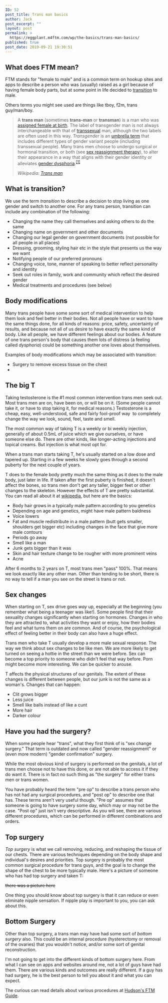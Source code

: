 ```yaml
---
ID: 52
post_title: Trans man basics
author: Jack
post_excerpt: ""
layout: post
permalink: >
  https://eggplant.m4ftm.com/wp/the-basics/trans-man-basics/
published: true
post_date: 2019-09-21 19:30:51
---
```

<!-- wp:luckywp/tableofcontents /-->

<!-- wp:heading -->
<h2 id="mcetoc_1dl0ctr8ba">What does FTM mean?</h2>
<!-- /wp:heading -->

<!-- wp:paragraph -->
<p>FTM stands for "female to male" and is a common term on hookup sites and apps to describe a person who was (usually) raised as a girl because of having female body parts, but at some point in life decided to&nbsp;<a href="http://m4ftm.com/what-is-transition/">transition</a>&nbsp;to male.</p>
<!-- /wp:paragraph -->

<!-- wp:paragraph -->
<p>Others terms you might see used are things like tboy, f2m, trans guy/man/boy.</p>
<!-- /wp:paragraph -->

<!-- wp:quote -->
<blockquote class="wp-block-quote"><p>A <strong>trans man</strong> (sometimes <strong>trans-man</strong> or <strong>transman</strong>) is a man who was <a href="https://en.wikipedia.org/wiki/Assigned_female_at_birth">assigned female at birth</a>. The label of transgender man is not always interchangeable with that of <a href="https://en.wikipedia.org/wiki/Transsexual">transsexual</a> man, although the two labels are often used in this way. <em>Transgender</em> is an <a href="https://en.wikipedia.org/wiki/Umbrella_term">umbrella term</a>  that includes different types of gender variant people (including  transsexual people). Many trans men choose to undergo surgical or  hormonal transition, or both (see <a href="https://en.wikipedia.org/wiki/Sex_reassignment_therapy">sex reassignment therapy</a>), to alter their appearance in a way that aligns with their gender identity or alleviates <a href="https://en.wikipedia.org/wiki/Gender_dysphoria">gender dysphoria</a>.<sup><a href="https://en.wikipedia.org/wiki/Trans_man#cite_note-1">[1]</a></sup></p><cite>Wikipedia: <a href="https://en.wikipedia.org/wiki/Trans_man">Trans man</a></cite></blockquote>
<!-- /wp:quote -->

<!-- wp:heading -->
<h2 id="mcetoc_1dl0ct9d83">What is transition?</h2>
<!-- /wp:heading -->

<!-- wp:paragraph -->
<p>We use the term&nbsp;<em>transition</em>&nbsp;to describe a decision to stop living as one gender and switch to another one. For any trans person, transition can include any combination of the following:</p>
<!-- /wp:paragraph -->

<!-- wp:list -->
<ul><li>Changing the name they call themselves and asking others to do the same</li><li>Changing name on government and other documents</li><li>Changing our legal gender on government documents (not possible for all people in all places)</li><li>Dressing, grooming, styling hair etc in the style that presents us the way we want</li><li>Notifying people of our preferred pronouns</li><li>Changing voice, tone, manner of speaking to better reflect personality and identity</li><li>Seek out roles in family, work and community which reflect the desired gender</li><li>Medical treatments and procedures (see below)</li></ul>
<!-- /wp:list -->

<!-- wp:heading -->
<h2 id="mcetoc_1dl0ct9d84">Body modifications</h2>
<!-- /wp:heading -->

<!-- wp:paragraph -->
<p>Many trans people have some some sort of medical intervention to help them look and feel better in their bodies. Not all people have or want to have the same things done, for all kinds of reasons: price, safety, uncertainty of results, and because not all of us desire to have exactly the same kind of body. Like all people, we have different feelings about our bodies. A feature of one trans person's body that causes them lots of distress (a feeling called&nbsp;<em>dysphoria</em>) could be something another one loves about themselves.</p>
<!-- /wp:paragraph -->

<!-- wp:paragraph -->
<p>Examples of body modifications which may be associated with transition:</p>
<!-- /wp:paragraph -->

<!-- wp:list -->
<ul><li>Surgery to remove excess tissue on the chest</li><li></li></ul>
<!-- /wp:list -->

<!-- wp:heading -->
<h2 id="mcetoc_1dl0ct9d85">The big T</h2>
<!-- /wp:heading -->

<!-- wp:paragraph -->
<p>Taking testosterone is the #1 most common intervention trans men seek out. Most trans men are on, have been on, or will be on it. (Some people cannot take it, or have to stop taking it, for medical reasons.) Testosterone is a cheap, easy, well-understood, safe and fairly fool-proof way &nbsp;to completely change the way we look, sound, feel, taste and smell.</p>
<!-- /wp:paragraph -->

<!-- wp:paragraph -->
<p>The most common way of taking T is a weekly or bi weekly injection, generally of about 0.5mL of juice which we give ourselves, or have someone else do. There are other kinds, like longer-acting injections and topical creams. But injection is what most opt for.</p>
<!-- /wp:paragraph -->

<!-- wp:paragraph -->
<p>When a trans man starts taking T, he's usually started on a low dose and tapered up. Starting in a few weeks he slowly goes through a second puberty for the next couple of years.</p>
<!-- /wp:paragraph -->

<!-- wp:paragraph -->
<p>T does to the female body pretty much the same thing as it does to the male body, just later in life. If taken after the first puberty is finished, it doesn't affect the bones, so trans men don't get any taller, bigger feet or other changes to the skeleton. However the effects of T are pretty substantial. You can read all about it at&nbsp;<a href="https://en.wikipedia.org/wiki/Hormone_replacement_therapy_(female-to-male)">wikipedia</a>, but here are the basics:</p>
<!-- /wp:paragraph -->

<!-- wp:list -->
<ul><li>Body hair grows in a typically male pattern according to you genetics</li><li>Depending on age and genetics, might have male pattern baldness</li><li>Voice lowers</li><li>Fat and muscle redistribute in a male pattern (butt gets smaller, shoulders get bigger etc) including changes in the face that give more male contours</li><li>Periods go away</li><li>Smell like a man</li><li>Junk gets bigger than it was</li><li>Skin and hair texture change to be rougher with more prominent veins</li><li>Acne</li></ul>
<!-- /wp:list -->

<!-- wp:paragraph -->
<p>After 6 months to 2 years on T, most&nbsp;trans men "pass" 100%. That means we look exactly like any other man.&nbsp;Other than tending to be short,&nbsp;there is no way to tell if a man you see on the street is trans or not.</p>
<!-- /wp:paragraph -->

<!-- wp:heading -->
<h2 id="mcetoc_1dl0ct9d86">Sex changes</h2>
<!-- /wp:heading -->

<!-- wp:paragraph -->
<p>When starting on T, sex drive goes&nbsp;<em>way</em>&nbsp;up, especially at the beginning (you remember what being a teenager was like!). Some people find that their sexuality changes significantly when starting on hormones. Changes in who they are attracted to, what activities they want or enjoy, how their bodies feel and what turns them on are common. And of course, the psychological effect of feeling better in their body can also have a huge effect.</p>
<!-- /wp:paragraph -->

<!-- wp:paragraph -->
<p>Trans men who take T usually develop a more male sexual response. The way we think about sex changes to be like men. We are more likely to get turned on seeing a hottie in the street than we were before. Sex can become a top priority to someone who didn't feel that way before. Porn might become more interesting. We can be quicker to arouse.</p>
<!-- /wp:paragraph -->

<!-- wp:paragraph -->
<p>T affects the physical structures of our genitals. The extent of these changes is different between people, but our junk is not the same as a woman's. Changes that can happen:</p>
<!-- /wp:paragraph -->

<!-- wp:list -->
<ul><li>Clit grows bigger</li><li>Less juice</li><li>Smell like balls instead of like a cunt</li><li>More hair</li><li>Darker colour</li></ul>
<!-- /wp:list -->

<!-- wp:heading -->
<h2 id="mcetoc_1dl0ct9d87">Have you had the surgery?</h2>
<!-- /wp:heading -->

<!-- wp:paragraph -->
<p>When some people hear "trans", what they first think of is "sex change surgery." That term is outdated and now called "gender reassignment" or (even more modern) "gender confirmation" surgery.</p>
<!-- /wp:paragraph -->

<!-- wp:paragraph -->
<p>While the most obvious kind of surgery is performed on the genitals, a lot of trans men choose not to have this done, or are not able to access it if they do want it. There is in fact no such thing as "the surgery" for either trans men or trans women.</p>
<!-- /wp:paragraph -->

<!-- wp:paragraph -->
<p>You have probably heard the term "pre op" to describe a trans person who has not had any surgical procedures, and "post op" to describe one that has. These terms aren't very useful though. "Pre op" assumes that someone is going to have surgery some day, which may or may not be the case. "Post op" just isn't very descriptive. As you will see, there are various different procedures, which can be performed in different combinations and orders.</p>
<!-- /wp:paragraph -->

<!-- wp:heading -->
<h2 id="mcetoc_1dl0ct9d88">Top surgery</h2>
<!-- /wp:heading -->

<!-- wp:paragraph -->
<p><em>Top surgery</em>&nbsp;is what we call removing, reducing, and reshaping the tissue of our chests. There are various techniques depending on the body shape and individual's desires and priorities. Top surgery is probably the most common surgical procedure for trans guys, and the goal is to change the shape of the chest to be more typically male. Here's a picture of someone who has had top surgery and taken T:</p>
<!-- /wp:paragraph -->

<!-- wp:paragraph -->
<p><del>there was a picture here</del></p>
<!-- /wp:paragraph -->

<!-- wp:paragraph -->
<p>One thing you should know about top surgery is that it can reduce or even eliminate nipple sensation. If nipple play is important to you, you can ask about this.</p>
<!-- /wp:paragraph -->

<!-- wp:heading -->
<h2 id="mcetoc_1dl0ct9d89">Bottom Surgery</h2>
<!-- /wp:heading -->

<!-- wp:paragraph -->
<p>Other than top surgery, a trans man may have had some sort of&nbsp;<em>bottom surgery</em>&nbsp;also. This could be an internal procedure (hysterectomy or removal of the ovaries) that you wouldn't notice, and/or some sort of genital reconstruction.</p>
<!-- /wp:paragraph -->

<!-- wp:paragraph -->
<p>I'm not going to get into the different kinds of bottom surgery here. From what I can see on apps and websites around me, not a lot of guys have had them. There are various kinds and outcomes are really different. If a guy has had surgery, he is the best person to tell you about it and what you can expect.</p>
<!-- /wp:paragraph -->

<!-- wp:paragraph -->
<p>The curious&nbsp;can read details about various procedures at&nbsp;<a href="http://www.ftmguide.org/grs.html">Hudson's FTM Guide</a>.</p>
<!-- /wp:paragraph -->